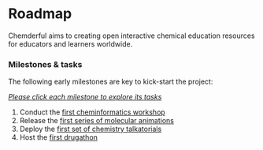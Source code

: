 # Roadmap
Chemderful aims to creating open interactive chemical education resources for educators and learners worldwide.
### Milestones & tasks
The following early milestones are key to kick-start the project:<br>

*<ins>Please click each milestone to explore its tasks</ins>*<br>

1) Conduct the [first cheminformatics workshop](https://github.com/Orbitaliant/Chemderful/milestone/1)
2) Release the [first series of molecular animations](https://github.com/Orbitaliant/Chemderful/milestone/2)
3) Deploy the [first set of chemistry talkatorials](https://github.com/Orbitaliant/Chemderful/milestone/3)
4) Host the [first drugathon](https://github.com/Orbitaliant/Chemderful/milestone/4)
